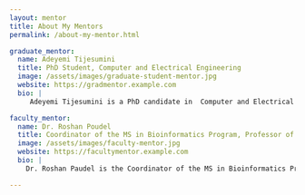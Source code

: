 ```yaml
---
layout: mentor
title: About My Mentors
permalink: /about-my-mentor.html

graduate_mentor:
  name: Adeyemi Tijesumini
  title: PhD Student, Computer and Electrical Engineering
  image: /assets/images/graduate-student-mentor.jpg
  website: https://gradmentor.example.com
  bio: |
     Adeyemi Tijesumini is a PhD candidate in  Computer and Electrical Engineering, focused on  Computer and Electrical Engineering. His current work involves using genomics and transcriptomic data to build machine learning models that can classify brain tumors based on genetic markers and predict the risk of cancer. Adeyemi is also focused on validating these models with available resources and guiding students in preparing manuscripts for submission to academic journals or conferences. His research applies algorithms like Random Forest, Naive Bayes, SVM, K-Nearest Neighbors, LASSO, and Ridge regression to improve diagnostic accuracy. As a mentor, he has played a vital role in helping students understand complex data science techniques, structure research projects, and grow both academically and professionally.

faculty_mentor:
  name: Dr. Roshan Poudel
  title: Coordinator of the MS in Bioinformatics Program, Professor of Practice, Computer Science, Morgan State University
  image: /assets/images/faculty-mentor.jpg
  website: https://facultymentor.example.com
  bio: |
    Dr. Roshan Paudel is the Coordinator of the MS in Bioinformatics Program and a Professor of Practice in Computer Science at Morgan State University. His research focuses on high-performance computing, bioinformatics, next-generation sequencing analysis, computational biology, and modeling and simulation. A key part of his work involves developing stochastic models of calcium and ion channels in cardiac myocytes. In addition to his scientific research, Dr. Paudel is passionate about computer science education. He actively works to improve undergraduate retention by integrating critical thinking, active learning, and project-based approaches into introductory programming courses. His commitment to both research and education makes him an inspiring mentor and a driving force in the academic community.

---
```

